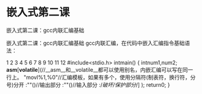 #  嵌入式第二课
嵌入式第二课：gcc内联汇编基础


嵌入式第二课：gcc内联汇编基础
gcc内联汇编，在代码中嵌入汇编指令基础语法：
 

1
2
3
4
5
6
7
8
9
10
11
12
#include<stdio.h>
intmain()
{
intnum1,num2;
__asm__[__volatile__](//__asm__和__volatile__都可以使用别名，内嵌汇编可以写在同一行上。
"movl%1,%0"//汇编模板，如果有多个，使用分隔符(制表符，换行符，分号)分开
:""()//输出部分
:""()//输入部分
:/*破坏/保护部分*/]
);
return0;
}


 
